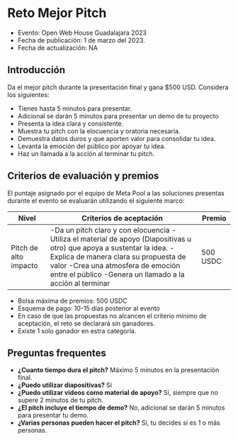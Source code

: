 # Reto Mejor Pitch

* Evento: Open Web House Guadalajara 2023
* Fecha de publicación: 1 de marzo del 2023.
* Fecha de actualización: NA
  

## Introducción

Da el mejor pitch durante la presentación final y gana $500 USD. Considera los siguientes:

- Tienes hasta 5 minutos para presentar. 
- Adicional se darán 5 minutos para presentar un demo de tu proyecto
- Presenta la idea clara y consistente.
- Muestra tu pitch con la elocuencia y oratoria necesaria.
- Demuestra datos duros y que aporten valor para consolidar tu idea.
- Levanta la emoción del público por apoyar tu idea.
- Haz un llamada a la acción al terminar tu pitch.


## Criterios de evaluación y premios

El puntaje asignado por el equipo de Meta Pool a las soluciones presentas durante el evento se evaluarán utilizando el siguiente marco:

| Nivel                 | Criterios de aceptación                                                                                                                                                                                                                                          | Premio   |
|-----------------------|------------------------------------------------------------------------------------------------------------------------------------------------------------------------------------------------------------------------------------------------------------------|----------|
| Pitch de alto impacto | -Da un pitch claro y con elocuencia -Utiliza el material de apoyo (Diapositivas u otro) que apoya a sustentar la idea. -Explica de manera clara su propuesta de valor -Crea una atmosfera de emoción entre el público -Genera un llamado a la acción al terminar | 500 USDC |


- Bolsa máxima de premios: 500 USDC
- Esquema de pago: 10-15 días posterior al evento
- En caso de que las propuestas no alcancen el criterio mínimo de aceptación, el reto se declarará sin ganadores.
- Existe 1 solo ganador en estra categoría.



## Preguntas frequentes

* **¿Cuanto tiempo dura el pitch?** Máximo 5 minutos en la presentación final. 
* **¿Puedo utilizar diapositivas?** Sí
* **¿Puedo utilizar videos como material de apoyo?** Sí, siempre que no supere 2 minutos de tu pitch.
* **¿El pitch incluye el tiempo de demo?** No, adicional se darán 5 minutos para presentar tu demo.
* **¿Varias personas pueden hacer el pitch?** Sí, tu decides si es 1 o más personas.
  

